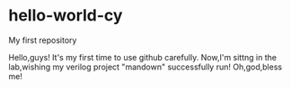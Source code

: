 # hello-world-cy
My first repository

Hello,guys!
It's my first time to use github carefully.
Now,I'm sittng in the lab,wishing my verilog project "mandown" successfully run!
Oh,god,bless me!
